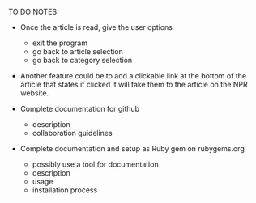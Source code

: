 TO DO NOTES

  - Once the article is read, give the user options
    - exit the program
    - go back to article selection
    - go back to category selection
  
  - Another feature could be to add a clickable link at the bottom of 
  the article that states if clicked it will take them to the article 
  on the NPR website.

  - Complete documentation for github
    - description
    - collaboration guidelines
  
  - Complete documentation and setup as Ruby gem on rubygems.org 
    - possibly use a tool for documentation
    - description
    - usage
    - installation process
    